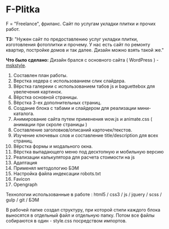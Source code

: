 # F-Plitka
F = "Freelance", фриланс. Сайт по услугам укладки плитки и прочих работ.

**ТЗ:**
"Нужен сайт по предоставлению услуг укладки плитки, изготовления фотоплитки и прочему. У нас есть сайт по ремонту квартир, постройке домов и так далее. Дизайн можно взять такой же."

**Что было сделано:**
Дизайн брался с основного сайта ( WordPress ) - [mskstyle](https://mskstyle77.ru/).

1. Составлен план работы.
2. Верстка хедера с использованием слик слайдера.
3. Вёрстка галереии с использованием табов js и baguettebox для увелечения картинок.
4. Вёрстка основной страницы.
5. Вёрстка 3-ех дополнительных страниц.
6. Создание блока с табами и слайдером для реализации мини-каталога.
7. Анимирование сайта путем применения wow.js и animate.css ( анимации при скроле страницы )
8. Составление заголовков/описаний карточек/текстов.
9. Изучение ключевых слов и составление title/description для всех страниц.
10. Вёрстка формы и модального окна.
11. Вёрстка выпадающего меню под десктопную и мобильную версию
12. Реализации калькулятора для расчета стоимости на js
13. Адаптация
14. Применял методологию БЭМ
15. Настройка файла индексации robots.txt
16. Favicon
17. Opengraph

Технологии использованные в работе : html5 / css3 / js / jquery / scss / gulp / git / БЭМ

В рабочей папке создал структуру, при которой стили каждого блока выносятся в отдельный файл и отдельную папку. Потом все файлы собираются в один - style.css посредством импортов.
